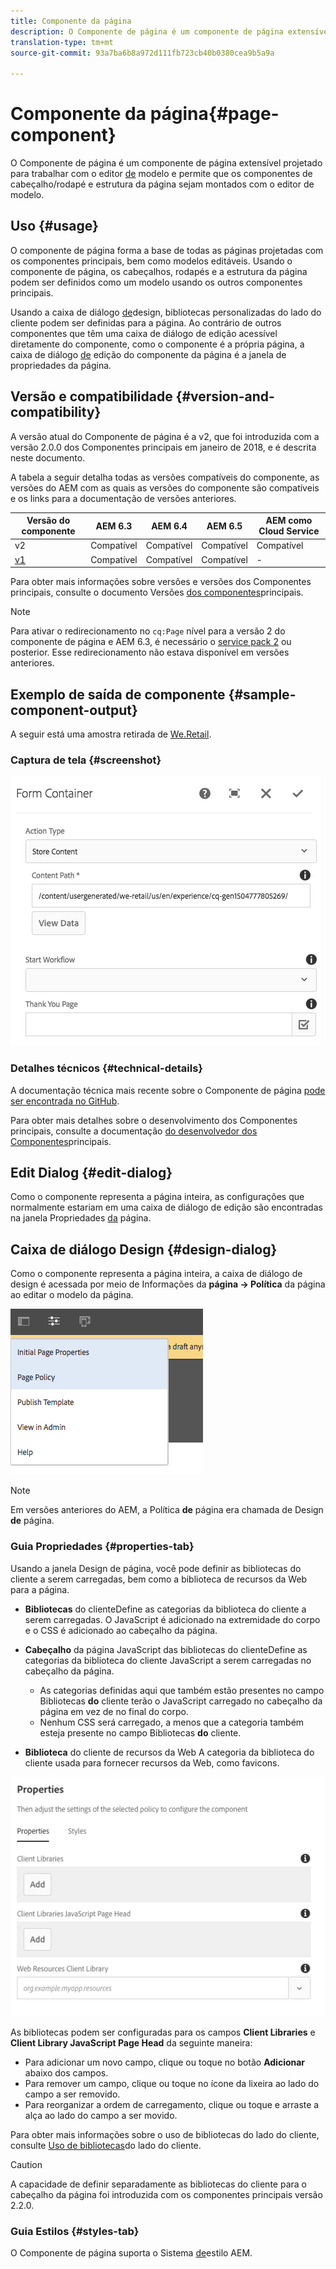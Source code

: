 ```yaml
---
title: Componente da página
description: O Componente de página é um componente de página extensível projetado para trabalhar com o editor de modelo e permitir que os componentes de cabeçalho/rodapé e estrutura da página sejam montados com o editor de modelo.
translation-type: tm+mt
source-git-commit: 93a7ba6b8a972d111fb723cb40b0380cea9b5a9a

---
```



# Componente da página{#page-component}

O Componente de página é um componente de página extensível projetado para trabalhar com o editor [de](https://docs.adobe.com/content/help/en/experience-manager-cloud-service/sites/authoring/features/templates.html) modelo e permite que os componentes de cabeçalho/rodapé e estrutura da página sejam montados com o editor de modelo.

## Uso {#usage}

O componente de página forma a base de todas as páginas projetadas com os componentes principais, bem como modelos editáveis. Usando o componente de página, os cabeçalhos, rodapés e a estrutura da página podem ser definidos como um modelo usando os outros componentes principais.

Usando a caixa de diálogo [de](#design-dialog)design, bibliotecas personalizadas do lado do cliente podem ser definidas para a página. Ao contrário de outros componentes que têm uma caixa de diálogo de edição acessível diretamente do componente, como o componente é a própria página, a caixa de diálogo [de](#edit-dialog) edição do componente da página é a janela de propriedades da página.

## Versão e compatibilidade {#version-and-compatibility}

A versão atual do Componente de página é a v2, que foi introduzida com a versão 2.0.0 dos Componentes principais em janeiro de 2018, e é descrita neste documento.

A tabela a seguir detalha todas as versões compatíveis do componente, as versões do AEM com as quais as versões do componente são compatíveis e os links para a documentação de versões anteriores.

| Versão do componente | AEM 6.3 | AEM 6.4 | AEM 6.5 | AEM como Cloud Service |
|---|---|---|---|---|
| v2 | Compatível | Compatível | Compatível | Compatível |
| [v1](v1/page-v1.md) | Compatível | Compatível | Compatível | - |

Para obter mais informações sobre versões e versões dos Componentes principais, consulte o documento Versões [dos componentes](/help/versions.md)principais.

>[!NOTE]
>
>Para ativar o redirecionamento no `cq:Page` nível para a versão 2 do componente de página e AEM 6.3, é necessário o [service pack 2](https://helpx.adobe.com/experience-manager/6-3/release-notes/sp2-release-notes.html) ou posterior. Esse redirecionamento não estava disponível em versões anteriores.

## Exemplo de saída de componente {#sample-component-output}

A seguir está uma amostra retirada de [We.Retail](https://docs.adobe.com/content/help/en/experience-manager-65/developing/bestpractices/we-retail/we-retail.html).

### Captura de tela {#screenshot}

![](/help/assets/chlimage_1.png)

### Detalhes técnicos {#technical-details}

A documentação técnica mais recente sobre o Componente de página [pode ser encontrada no GitHub](https://adobe.com/go/aem_cmp_tech_page_v2).

Para obter mais detalhes sobre o desenvolvimento dos Componentes principais, consulte a documentação [do desenvolvedor dos Componentes](/help/developing/overview.md)principais.

## Edit Dialog {#edit-dialog}

Como o componente representa a página inteira, as configurações que normalmente estariam em uma caixa de diálogo de edição são encontradas na janela Propriedades [da](https://docs.adobe.com/content/help/en/experience-manager-cloud-service/sites/authoring/fundamentals/page-properties.html) página.

## Caixa de diálogo Design {#design-dialog}

Como o componente representa a página inteira, a caixa de diálogo de design é acessada por meio de Informações da **página -> Política** da página ao editar o modelo da página.

![](/help/assets/screen_shot_2018-04-03at113410.png)

>[!NOTE]
>
>Em versões anteriores do AEM, a Política **de** página era chamada de Design **de** página.

### Guia Propriedades {#properties-tab}

Usando a janela Design de página, você pode definir as bibliotecas do cliente a serem carregadas, bem como a biblioteca de recursos da Web para a página.

* **Bibliotecas** do clienteDefine as categorias da biblioteca do cliente a serem carregadas. O JavaScript é adicionado na extremidade do corpo e o CSS é adicionado ao cabeçalho da página.
* **Cabeçalho** da página JavaScript das bibliotecas do clienteDefine as categorias da biblioteca do cliente JavaScript a serem carregadas no cabeçalho da página.
   * As categorias definidas aqui que também estão presentes no campo Bibliotecas **do** cliente terão o JavaScript carregado no cabeçalho da página em vez de no final do corpo.
   * Nenhum CSS será carregado, a menos que a categoria também esteja presente no campo Bibliotecas **do** cliente.

* **Biblioteca** do cliente de recursos da Web A categoria da biblioteca do cliente usada para fornecer recursos da Web, como favicons.

![](/help/assets/screenshot_2018-10-19at104949.png)

As bibliotecas podem ser configuradas para os campos **Client Libraries** e **Client Library JavaScript Page Head** da seguinte maneira:

* Para adicionar um novo campo, clique ou toque no botão **Adicionar** abaixo dos campos.
* Para remover um campo, clique ou toque no ícone da lixeira ao lado do campo a ser removido.
* Para reorganizar a ordem de carregamento, clique ou toque e arraste a alça ao lado do campo a ser movido.

Para obter mais informações sobre o uso de bibliotecas do lado do cliente, consulte [Uso de bibliotecas](https://helpx.adobe.com/experience-manager/6-5/sites/developing/using/clientlibs.html)do lado do cliente.

>[!CAUTION]
>
>A capacidade de definir separadamente as bibliotecas do cliente para o cabeçalho da página foi introduzida com os componentes principais versão 2.2.0.

### Guia Estilos {#styles-tab}

O Componente de página suporta o Sistema [de](/help/get-started/authoring.md#component-styling)estilo AEM.
